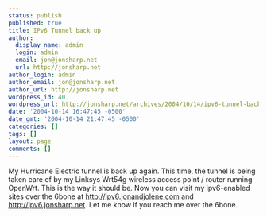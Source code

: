 ```yaml
---
status: publish
published: true
title: IPv6 Tunnel back up
author:
  display_name: admin
  login: admin
  email: jon@jonsharp.net
  url: http://jonsharp.net
author_login: admin
author_email: jon@jonsharp.net
author_url: http://jonsharp.net
wordpress_id: 40
wordpress_url: http://jonsharp.net/archives/2004/10/14/ipv6-tunnel-back-up/
date: '2004-10-14 16:47:45 -0500'
date_gmt: '2004-10-14 21:47:45 -0500'
categories: []
tags: []
layout: page
comments: []
---
```

My Hurricane Electric tunnel is back up again.  This time, the tunnel is being taken care of by my Linksys Wrt54g wireless access point &#47; router running OpenWrt.  This is the way it should be.  Now you can visit my ipv6-enabled sites over the 6bone at http://ipv6.jonandjolene.com and http://ipv6.jonsharp.net.  Let me know if you reach me over the 6bone.
